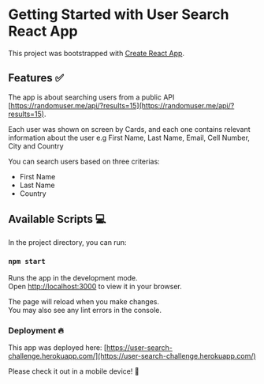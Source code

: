 # Getting Started with User Search React App

This project was bootstrapped with [Create React App](https://github.com/facebook/create-react-app).

## Features :white_check_mark:

The app is about searching users from a public API [https://randomuser.me/api/?results=15](https://randomuser.me/api/?results=15).

Each user was shown on screen by Cards, and each one contains relevant information about the user e.g First Name, Last Name, Email, Cell Number, City and Country

You can search users based on three criterias:

- First Name
- Last Name
- Country

## Available Scripts :computer:

In the project directory, you can run:

### `npm start`

Runs the app in the development mode.\
Open [http://localhost:3000](http://localhost:3000) to view it in your browser.

The page will reload when you make changes.\
You may also see any lint errors in the console.

### Deployment 🔥

This app was deployed here: [https://user-search-challenge.herokuapp.com/](https://user-search-challenge.herokuapp.com/)

Please check it out in a mobile device! :eyes:
